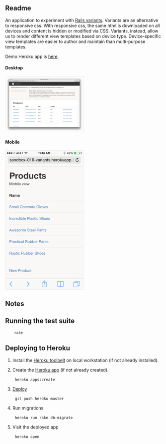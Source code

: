## Readme

An application to experiment with [Rails variants](http://edgeguides.rubyonrails.org/4_1_release_notes.html#action-pack-variants). Variants are an alternative to responsive css. With responsive css, the same html is downloaded on all devices and content is hidden or modified via CSS. Variants, instead, allow us to render different view templates based on device type. Device-specific view templates are easier to author and maintain than multi-purpose templates.

Demo Heroku app is [here](http://sandbox-016-variants.herokuapp.com/).

#### Desktop
<a href="url"><img src="desktop.png" width="250px" style="border: 1px solid #e7e7e7;" ></a>

#### Mobile
<a href="url"><img src="ios.png" width="250px" style="border: 1px solid #e7e7e7;"></a>

## Notes

## Running the test suite

        rake

## Deploying to Heroku

1. Install the [Heroku toolbelt](https://devcenter.heroku.com/articles/getting-started-with-rails4#local-workstation-setup) on local workstation (if not already installed).

2. Create the [Heroku app](https://devcenter.heroku.com/articles/getting-started-with-rails4#deploy-your-application-to-heroku) (if not already created).

        heroku apps:create

3. [Deploy](https://devcenter.heroku.com/articles/git#deploying-code)

        git push heroku master

4. Run migrations

        heroku run rake db:migrate

5. Visit the deployed app

        heroku open

